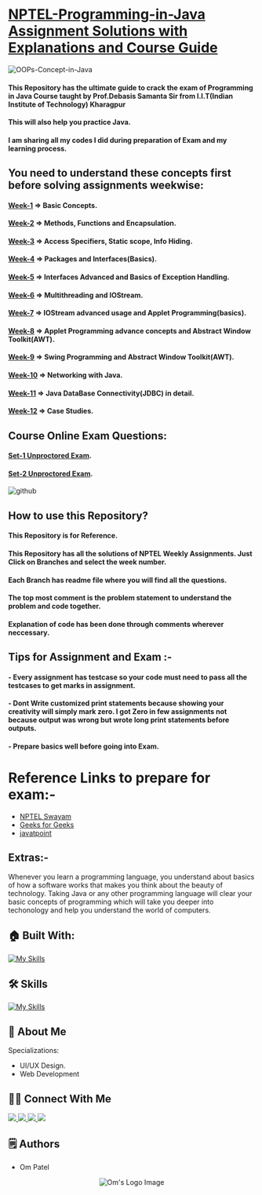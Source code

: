 # [NPTEL-Programming-in-Java Assignment Solutions with Explanations and Course Guide](https://github.com/omunite215/NPTEL-Programming-in-Java-Ultimate-Guide)

![OOPs-Concept-in-Java](https://github.com/omunite215/NPTEL-Programming-in-Java-Ultimate-Guide/assets/78680563/ad175f87-c0b9-402e-88c8-5e91c5dbcdff)

#### This Repository has the ultimate guide to crack the exam of Programming in Java Course taught by Prof.Debasis Samanta Sir from I.I.T(Indian Institute of Technology) Kharagpur
#### This will also help you practice Java.
#### I am sharing all my codes I did during preparation of Exam and my learning process.



## You need to understand these concepts first before solving assignments weekwise:
#### [Week-1](https://github.com/omunite215/NPTEL-Programming-in-Java-Ultimate-Guide/tree/WEEK-1) => Basic Concepts.
#### [Week-2](https://github.com/omunite215/NPTEL-Programming-in-Java-Ultimate-Guide/tree/WEEK-2) => Methods, Functions and Encapsulation.
#### [Week-3](https://github.com/omunite215/NPTEL-Programming-in-Java-Ultimate-Guide/tree/WEEK-3) => Access Specifiers, Static scope, Info Hiding.
#### [Week-4](https://github.com/omunite215/NPTEL-Programming-in-Java-Ultimate-Guide/tree/WEEK-4) => Packages and Interfaces(Basics).
#### [Week-5](https://github.com/omunite215/NPTEL-Programming-in-Java-Ultimate-Guide/tree/WEEK-5) => Interfaces Advanced and Basics of Exception Handling.
#### [Week-6](https://github.com/omunite215/NPTEL-Programming-in-Java-Ultimate-Guide/tree/WEEK-6) => Multithreading and IOStream.
#### [Week-7](https://github.com/omunite215/NPTEL-Programming-in-Java-Ultimate-Guide/tree/WEEK-7) => IOStream advanced usage and Applet Programming(basics).
#### [Week-8](https://github.com/omunite215/NPTEL-Programming-in-Java-Ultimate-Guide/tree/WEEK-8) => Applet Programming advance concepts and Abstract Window Toolkit(AWT).
#### [Week-9](https://github.com/omunite215/NPTEL-Programming-in-Java-Ultimate-Guide/tree/WEEK-9) => Swing Programming and Abstract Window Toolkit(AWT).
#### [Week-10](https://github.com/omunite215/NPTEL-Programming-in-Java-Ultimate-Guide/tree/WEEK-10) => Networking with Java.
#### [Week-11](https://github.com/omunite215/NPTEL-Programming-in-Java-Ultimate-Guide/tree/WEEK-11) => Java DataBase Connectivity(JDBC) in detail.
#### [Week-12](https://github.com/omunite215/NPTEL-Programming-in-Java-Ultimate-Guide/tree/WEEK-12) => Case Studies.

## Course Online Exam Questions:
#### [Set-1 Unproctored Exam](https://github.com/omunite215/NPTEL-Programming-in-Java-Ultimate-Guide/tree/SET-1_Unproctored_Exam).
#### [Set-2 Unproctored Exam](https://github.com/omunite215/NPTEL-Programming-in-Java-Ultimate-Guide/tree/SET-2_Unproctored_Exam).

![github](https://github.com/omunite215/NPTEL-Programming-in-Java-Ultimate-Guide/assets/78680563/f958981c-cb4a-4bcf-98e4-9ffb2c61b2bd)

## How to use this Repository?
#### This Repository is for Reference.
#### This Repository has all the solutions of NPTEL Weekly Assignments. Just Click on Branches and select the week number.
#### Each Branch has readme file where you will find all the questions.
#### The top most comment is the problem statement to understand the problem and code together.
#### Explanation of code has been done through comments wherever neccessary.

## Tips for Assignment and Exam :-
#### - Every assignment has testcase so your code must need to pass all the testcases to get marks in assignment.
#### - Dont Write customized print statements because showing your creativity will simply mark zero. I got Zero in few assignments not because output was wrong but wrote long print statements before outputs.
#### - Prepare basics well before going into Exam.

# Reference Links to prepare for exam:-
- [NPTEL Swayam](https://onlinecourses.nptel.ac.in/noc22_cs47/course)
- [Geeks for Geeks](https://www.geeksforgeeks.org/)
- [javatpoint](https://www.javatpoint.com/java-tutorial)

## Extras:-
Whenever you learn a programming language, you understand about basics of how a software works that makes you think about the beauty of technology. Taking Java or any other programming language will clear your basic concepts of programming which will take you deeper into techonology and help you understand the world of computers. 

## 🏠 Built With:

[![My Skills](https://skillicons.dev/icons?i=vscode,idea,git,github)](https://skillicons.dev)

## 🛠 Skills

[![My Skills](https://skillicons.dev/icons?i=java,git,github)](https://skillicons.dev)

## 🚀 About Me
Specializations:
- UI/UX Design.
- Web Development

## 🙋‍♂️ Connect With Me

<p align="left">
  <a href="https://skillicons.dev">
    <a href="https://github.com/omunite215">
      <img src="https://skillicons.dev/icons?i=github" />
    </a>
  </a>
   <a href="https://skillicons.dev">
    <a href="https://www.linkedin.com/in/om-patel-401068143/">
      <img src="https://skillicons.dev/icons?i=linkedin" />
    </a>
  </a>
  <a href="https://skillicons.dev">
    <a href="https://www.instagram.com/_21omp/">
      <img src="https://skillicons.dev/icons?i=instagram" />
    </a>
  </a>
   <a href="https://skillicons.dev">
    <a href="https://portfoliobyom.netlify.app/">
      <img src="https://skillicons.dev/icons?i=devto" />
    </a>
  </a>
</p>

## 🗒️ Authors
- Om Patel

<p align="center">
  <img src="https://github.com/omunite215/NPTEL-Programming-in-Java-Ultimate-Guide/assets/78680563/76f00912-3d82-4ead-bc8f-cfd11e15ed19" alt="Om's Logo Image"/>
</p>
